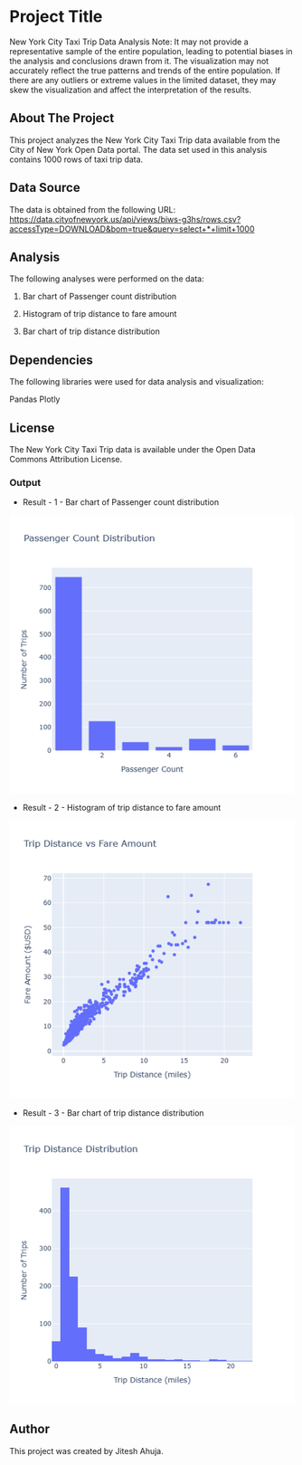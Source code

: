 # Project Title
New York City Taxi Trip Data Analysis
Note: It may not provide a representative sample of the entire population, leading to potential biases in the analysis and conclusions drawn from it. The visualization may not accurately reflect the true patterns and trends of the entire population. If there are any outliers or extreme values in the limited dataset, they may skew the visualization and affect the interpretation of the results.

## About The Project
This project analyzes the New York City Taxi Trip data available from the City of New York Open Data portal. The data set used in this analysis contains 1000 rows of taxi trip data.

## Data Source
The data is obtained from the following URL:
https://data.cityofnewyork.us/api/views/biws-g3hs/rows.csv?accessType=DOWNLOAD&bom=true&query=select+*+limit+1000

## Analysis
The following analyses were performed on the data:

1. Bar chart of Passenger count distribution

2. Histogram of trip distance to fare amount

3. Bar chart of trip distance distribution

## Dependencies
The following libraries were used for data analysis and visualization:

Pandas
Plotly

## License
The New York City Taxi Trip data is available under the Open Data Commons Attribution License.

### Output
* Result - 1 - Bar chart of Passenger count distribution
<img src="/New York City Taxi Trip Data Analysis/newplot.png" alt="data" title="Data title">

* Result - 2 - Histogram of trip distance to fare amount
<img src="/New York City Taxi Trip Data Analysis/newplot (1).png" alt="data" title="Data title">

* Result - 3 - Bar chart of trip distance distribution
<img src="/New York City Taxi Trip Data Analysis/newplot (2).png" alt="data" title="Data title">




## Author
This project was created by Jitesh Ahuja.
